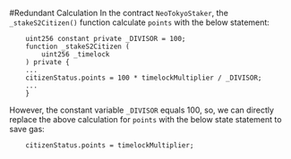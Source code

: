 #Redundant Calculation
In the contract `NeoTokyoStaker`, the `_stakeS2Citizen()` function calculate `points` with the below statement:
```Solidity
	uint256 constant private _DIVISOR = 100;
	function _stakeS2Citizen (
		uint256 _timelock
	) private {
	...
	citizenStatus.points = 100 * timelockMultiplier / _DIVISOR;
	...
	}
```
However, the constant variable `_DIVISOR` equals 100, so, we can directly replace the above calculation for `points` with the below state statement to save gas:
```Solidity
	citizenStatus.points = timelockMultiplier;
```